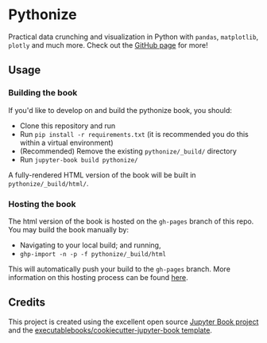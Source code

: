 # Pythonize

Practical data crunching and visualization in Python with `pandas`, `matplotlib`, `plotly` and much more. Check out the [GitHub page](https://chuckedfromspace.github.io/pythonize/intro.html) for more!

## Usage

### Building the book

If you'd like to develop on and build the pythonize book, you should:

- Clone this repository and run
- Run `pip install -r requirements.txt` (it is recommended you do this within a virtual environment)
- (Recommended) Remove the existing `pythonize/_build/` directory
- Run `jupyter-book build pythonize/`

A fully-rendered HTML version of the book will be built in `pythonize/_build/html/`.

### Hosting the book

The html version of the book is hosted on the `gh-pages` branch of this repo. You may build the book manually by:

- Navigating to your local build; and running,
- `ghp-import -n -p -f pythonize/_build/html`

This will automatically push your build to the `gh-pages` branch. More information on this hosting process can be found [here](https://jupyterbook.org/publish/gh-pages.html#manually-host-your-book-with-github-pages).

## Credits

This project is created using the excellent open source [Jupyter Book project](https://jupyterbook.org/) and the [executablebooks/cookiecutter-jupyter-book template](https://github.com/executablebooks/cookiecutter-jupyter-book).
